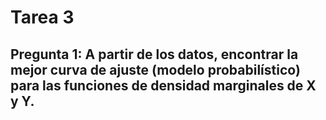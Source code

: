 # Tarea 3

## Pregunta 1: A partir de los datos, encontrar la mejor curva de ajuste (modelo probabilístico) para las funciones de densidad marginales de X y Y.





